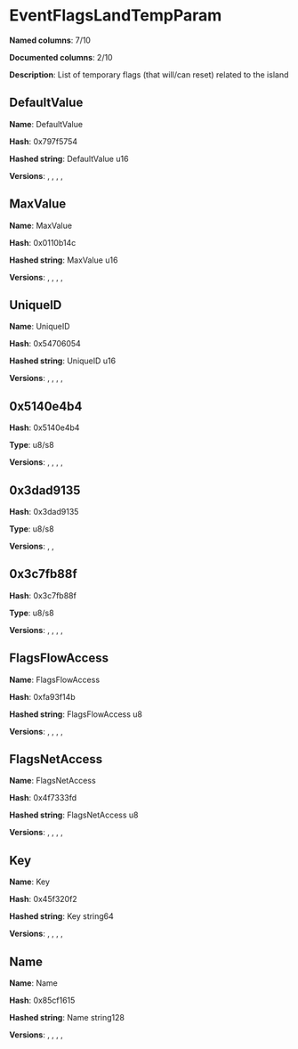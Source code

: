 # EventFlagsLandTempParam
**Named columns**: 7/10

**Documented columns**: 2/10

**Description**: List of temporary flags (that will/can reset) related to the island
## DefaultValue

**Name**: DefaultValue

**Hash**: 0x797f5754

**Hashed string**: DefaultValue u16

**Versions**: , , , , 

## MaxValue

**Name**: MaxValue

**Hash**: 0x0110b14c

**Hashed string**: MaxValue u16

**Versions**: , , , , 

## UniqueID

**Name**: UniqueID

**Hash**: 0x54706054

**Hashed string**: UniqueID u16

**Versions**: , , , , 

## 0x5140e4b4

**Hash**: 0x5140e4b4

**Type**: u8/s8

**Versions**: , , , , 

## 0x3dad9135

**Hash**: 0x3dad9135

**Type**: u8/s8

**Versions**: , , 

## 0x3c7fb88f

**Hash**: 0x3c7fb88f

**Type**: u8/s8

**Versions**: , , , , 

## FlagsFlowAccess

**Name**: FlagsFlowAccess

**Hash**: 0xfa93f14b

**Hashed string**: FlagsFlowAccess u8

**Versions**: , , , , 

## FlagsNetAccess

**Name**: FlagsNetAccess

**Hash**: 0x4f7333fd

**Hashed string**: FlagsNetAccess u8

**Versions**: , , , , 

## Key

**Name**: Key

**Hash**: 0x45f320f2

**Hashed string**: Key string64

**Versions**: , , , , 

## Name

**Name**: Name

**Hash**: 0x85cf1615

**Hashed string**: Name string128

**Versions**: , , , , 

